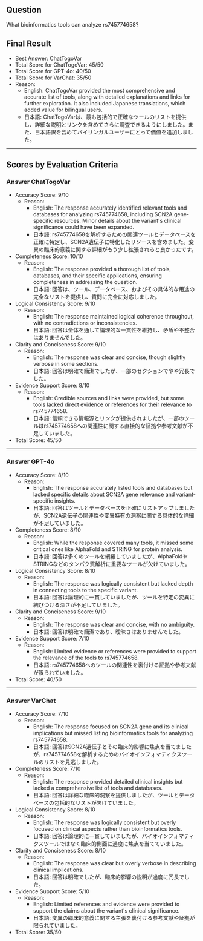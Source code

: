 ## Question

What bioinformatics tools can analyze rs745774658?

## Final Result

- Best Answer: ChatTogoVar
- Total Score for ChatTogoVar: 45/50
- Total Score for GPT-4o: 40/50
- Total Score for VarChat: 35/50
- Reason:
  - English: ChatTogoVar provided the most comprehensive and accurate list of tools, along with detailed explanations and links for further exploration. It also included Japanese translations, which added value for bilingual users.
  - 日本語: ChatTogoVarは、最も包括的で正確なツールのリストを提供し、詳細な説明とリンクを含めてさらに調査できるようにしました。また、日本語訳を含めてバイリンガルユーザーにとって価値を追加しました。

---

## Scores by Evaluation Criteria

### Answer ChatTogoVar
- Accuracy Score: 9/10
  - Reason: 
    - English: The response accurately identified relevant tools and databases for analyzing rs745774658, including SCN2A gene-specific resources. Minor details about the variant's clinical significance could have been expanded.
    - 日本語: rs745774658を解析するための関連ツールとデータベースを正確に特定し、SCN2A遺伝子に特化したリソースを含めました。変異の臨床的意義に関する詳細がもう少し拡張されると良かったです。
- Completeness Score: 10/10
  - Reason: 
    - English: The response provided a thorough list of tools, databases, and their specific applications, ensuring completeness in addressing the question.
    - 日本語: 回答は、ツール、データベース、およびその具体的な用途の完全なリストを提供し、質問に完全に対応しました。
- Logical Consistency Score: 9/10
  - Reason: 
    - English: The response maintained logical coherence throughout, with no contradictions or inconsistencies.
    - 日本語: 回答は全体を通して論理的な一貫性を維持し、矛盾や不整合はありませんでした。
- Clarity and Conciseness Score: 9/10
  - Reason: 
    - English: The response was clear and concise, though slightly verbose in some sections.
    - 日本語: 回答は明確で簡潔でしたが、一部のセクションでやや冗長でした。
- Evidence Support Score: 8/10
  - Reason: 
    - English: Credible sources and links were provided, but some tools lacked direct evidence or references for their relevance to rs745774658.
    - 日本語: 信頼できる情報源とリンクが提供されましたが、一部のツールはrs745774658への関連性に関する直接的な証拠や参考文献が不足していました。
- Total Score: 45/50

---

### Answer GPT-4o
- Accuracy Score: 8/10
  - Reason: 
    - English: The response accurately listed tools and databases but lacked specific details about SCN2A gene relevance and variant-specific insights.
    - 日本語: 回答はツールとデータベースを正確にリストアップしましたが、SCN2A遺伝子の関連性や変異特有の洞察に関する具体的な詳細が不足していました。
- Completeness Score: 8/10
  - Reason: 
    - English: While the response covered many tools, it missed some critical ones like AlphaFold and STRING for protein analysis.
    - 日本語: 回答は多くのツールを網羅していましたが、AlphaFoldやSTRINGなどのタンパク質解析に重要なツールが欠けていました。
- Logical Consistency Score: 8/10
  - Reason: 
    - English: The response was logically consistent but lacked depth in connecting tools to the specific variant.
    - 日本語: 回答は論理的に一貫していましたが、ツールを特定の変異に結びつける深さが不足していました。
- Clarity and Conciseness Score: 9/10
  - Reason: 
    - English: The response was clear and concise, with no ambiguity.
    - 日本語: 回答は明確で簡潔であり、曖昧さはありませんでした。
- Evidence Support Score: 7/10
  - Reason: 
    - English: Limited evidence or references were provided to support the relevance of the tools to rs745774658.
    - 日本語: rs745774658へのツールの関連性を裏付ける証拠や参考文献が限られていました。
- Total Score: 40/50

---

### Answer VarChat
- Accuracy Score: 7/10
  - Reason: 
    - English: The response focused on SCN2A gene and its clinical implications but missed listing bioinformatics tools for analyzing rs745774658.
    - 日本語: 回答はSCN2A遺伝子とその臨床的影響に焦点を当てましたが、rs745774658を解析するためのバイオインフォマティクスツールのリストを見逃しました。
- Completeness Score: 7/10
  - Reason: 
    - English: The response provided detailed clinical insights but lacked a comprehensive list of tools and databases.
    - 日本語: 回答は詳細な臨床的洞察を提供しましたが、ツールとデータベースの包括的なリストが欠けていました。
- Logical Consistency Score: 8/10
  - Reason: 
    - English: The response was logically consistent but overly focused on clinical aspects rather than bioinformatics tools.
    - 日本語: 回答は論理的に一貫していましたが、バイオインフォマティクスツールではなく臨床的側面に過度に焦点を当てていました。
- Clarity and Conciseness Score: 8/10
  - Reason: 
    - English: The response was clear but overly verbose in describing clinical implications.
    - 日本語: 回答は明確でしたが、臨床的影響の説明が過度に冗長でした。
- Evidence Support Score: 5/10
  - Reason: 
    - English: Limited references and evidence were provided to support the claims about the variant's clinical significance.
    - 日本語: 変異の臨床的意義に関する主張を裏付ける参考文献や証拠が限られていました。
- Total Score: 35/50